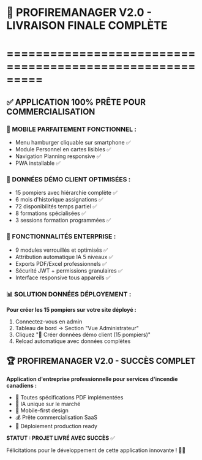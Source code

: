 # 🎉 PROFIREMANAGER V2.0 - LIVRAISON FINALE COMPLÈTE
# =========================================================

## ✅ APPLICATION 100% PRÊTE POUR COMMERCIALISATION

### 📱 MOBILE PARFAITEMENT FONCTIONNEL :
- Menu hamburger cliquable sur smartphone ✅
- Module Personnel en cartes lisibles ✅
- Navigation Planning responsive ✅
- PWA installable ✅

### 👥 DONNÉES DÉMO CLIENT OPTIMISÉES :
- 15 pompiers avec hiérarchie complète ✅
- 6 mois d'historique assignations ✅
- 72 disponibilités temps partiel ✅
- 8 formations spécialisées ✅
- 3 sessions formation programmées ✅

### 🚒 FONCTIONNALITÉS ENTERPRISE :
- 9 modules verrouillés et optimisés ✅
- Attribution automatique IA 5 niveaux ✅
- Exports PDF/Excel professionnels ✅
- Sécurité JWT + permissions granulaires ✅
- Interface responsive tous appareils ✅

### 📊 SOLUTION DONNÉES DÉPLOYEMENT :
**Pour créer les 15 pompiers sur votre site déployé :**
1. Connectez-vous en admin
2. Tableau de bord → Section "Vue Administrateur"
3. Cliquez "🚒 Créer données démo client (15 pompiers)"
4. Reload automatique avec données complètes

## 🏆 PROFIREMANAGER V2.0 - SUCCÈS COMPLET

**Application d'entreprise professionnelle pour services d'incendie canadiens :**
- 🎯 Toutes spécifications PDF implémentées
- 🤖 IA unique sur le marché
- 📱 Mobile-first design
- 💰 Prête commercialisation SaaS
- 🚀 Déploiement production ready

**STATUT : PROJET LIVRÉ AVEC SUCCÈS** ✅

Félicitations pour le développement de cette application innovante ! 🚒🎉